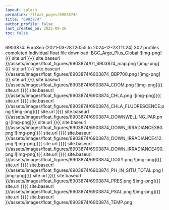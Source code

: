 ```yaml
---
layout: splash
permalink: /float_pages/6903874/
title: "6903874"
author_profile: false
last_created_on: 2025-09-26
toc: false
---
```

 
6903874: EuroSea (2021-03-28T20:55 to 2024-12-23T11:24)
302 profiles completed
Individual float file download: [BGC_Argo_Plus_Global](https://ftp.soest.hawaii.edu/bgc_argo_plus/Individual_Floats/outliers_removed/6903874_Sprof_processed.nc)
![img-png]({{ site.url }}{{ site.baseurl }}/assets/images/float_figures/6903874/01_6903874_map.png
![img-png]({{ site.url }}{{ site.baseurl }}/assets/images/float_figures/6903874/6903874_BBP700.png
![img-png]({{ site.url }}{{ site.baseurl }}/assets/images/float_figures/6903874/6903874_CDOM.png
![img-png]({{ site.url }}{{ site.baseurl }}/assets/images/float_figures/6903874/6903874_CHLA.png
![img-png]({{ site.url }}{{ site.baseurl }}/assets/images/float_figures/6903874/6903874_CHLA_FLUORESCENCE.png
![img-png]({{ site.url }}{{ site.baseurl }}/assets/images/float_figures/6903874/6903874_DOWNWELLING_PAR.png
![img-png]({{ site.url }}{{ site.baseurl }}/assets/images/float_figures/6903874/6903874_DOWN_IRRADIANCE380.png
![img-png]({{ site.url }}{{ site.baseurl }}/assets/images/float_figures/6903874/6903874_DOWN_IRRADIANCE412.png
![img-png]({{ site.url }}{{ site.baseurl }}/assets/images/float_figures/6903874/6903874_DOWN_IRRADIANCE490.png
![img-png]({{ site.url }}{{ site.baseurl }}/assets/images/float_figures/6903874/6903874_DOXY.png
![img-png]({{ site.url }}{{ site.baseurl }}/assets/images/float_figures/6903874/6903874_PH_IN_SITU_TOTAL.png
![img-png]({{ site.url }}{{ site.baseurl }}/assets/images/float_figures/6903874/6903874_PRES.png
![img-png]({{ site.url }}{{ site.baseurl }}/assets/images/float_figures/6903874/6903874_PSAL.png
![img-png]({{ site.url }}{{ site.baseurl }}/assets/images/float_figures/6903874/6903874_TEMP.png
